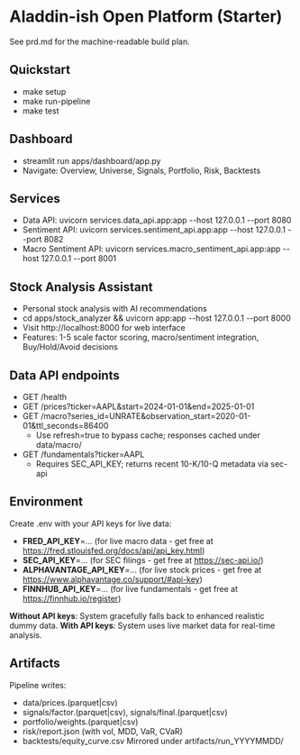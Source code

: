 # Aladdin-ish Open Platform (Starter)

See prd.md for the machine-readable build plan.


## Quickstart
- make setup
- make run-pipeline
- make test

## Dashboard
- streamlit run apps/dashboard/app.py
- Navigate: Overview, Universe, Signals, Portfolio, Risk, Backtests

## Services
- Data API: uvicorn services.data_api.app:app --host 127.0.0.1 --port 8080
- Sentiment API: uvicorn services.sentiment_api.app:app --host 127.0.0.1 --port 8082
- Macro Sentiment API: uvicorn services.macro_sentiment_api.app:app --host 127.0.0.1 --port 8001

## Stock Analysis Assistant
- Personal stock analysis with AI recommendations
- cd apps/stock_analyzer && uvicorn app:app --host 127.0.0.1 --port 8000
- Visit http://localhost:8000 for web interface
- Features: 1-5 scale factor scoring, macro/sentiment integration, Buy/Hold/Avoid decisions

## Data API endpoints
- GET /health
- GET /prices?ticker=AAPL&start=2024-01-01&end=2025-01-01
- GET /macro?series_id=UNRATE&observation_start=2020-01-01&ttl_seconds=86400
  - Use refresh=true to bypass cache; responses cached under data/macro/
- GET /fundamentals?ticker=AAPL
  - Requires SEC_API_KEY; returns recent 10-K/10-Q metadata via sec-api

## Environment
Create .env with your API keys for live data:
- **FRED_API_KEY**=... (for live macro data - get free at https://fred.stlouisfed.org/docs/api/api_key.html)
- **SEC_API_KEY**=... (for SEC filings - get free at https://sec-api.io/)
- **ALPHAVANTAGE_API_KEY**=... (for live stock prices - get free at https://www.alphavantage.co/support/#api-key)
- **FINNHUB_API_KEY**=... (for live fundamentals - get free at https://finnhub.io/register)

**Without API keys**: System gracefully falls back to enhanced realistic dummy data.
**With API keys**: System uses live market data for real-time analysis.

## Artifacts
Pipeline writes:
- data/prices.(parquet|csv)
- signals/factor.(parquet|csv), signals/final.(parquet|csv)
- portfolio/weights.(parquet|csv)
- risk/report.json (with vol, MDD, VaR, CVaR)
- backtests/equity_curve.csv
Mirrored under artifacts/run_YYYYMMDD/
